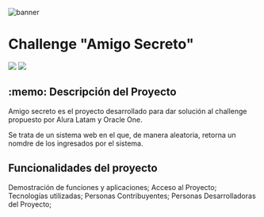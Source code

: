 ![banner](https://github.com/user-attachments/assets/226d98ef-2600-41bb-a006-7794e27fb343)
<h1>Challenge "Amigo Secreto"</h1>
<p align="left">
 <img src="https://img.shields.io/badge/Status-En%20desarrollo-green">
 <img src="https://img.shields.io/badge/Release_date-March_2025-olive">
</p>
<h2> :memo: Descripción del Proyecto </h2>
<p>Amigo secreto es el proyecto desarrollado para dar solución al challenge propuesto por Alura Latam y Oracle One.</p>
<p>Se trata de un sistema web en el que, de manera aleatoria, retorna un nomdre de los ingresados por el sistema.</p>
<h2>Funcionalidades del proyecto</h2>
Demostración de funciones y aplicaciones;
Acceso al Proyecto;
Tecnologías utilizadas;
Personas Contribuyentes;
Personas Desarrolladoras del Proyecto;
